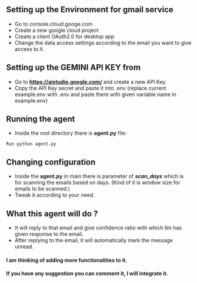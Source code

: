 ## Setting up the Environment for gmail service
-   Go to console.cloud.googe.com
-   Create a new google cloud project 
-   Create a client OAuth2.0 for desktop app
-   Change the data access settings according to the email you want to give access to it.

## Setting up the GEMINI API KEY from 
-   Go to **https://aistudio.google.com/** and create a new API Key.
-   Copy the API Key secret and paste it into .env (replace current example.env with .env and paste there with given variable name in example.env)

## Running the agent
-   Inside the root directory there is **agent.py** file:
```
Run python agent.py
``` 

## Changing configuration
-   Inside the **agent.py** in main there is parameter of ***scan_days*** which is for scanning the emails based on days. (Kind of it is window size for emails to be scanned.)
-   Tweak it according to your need.

## What this agent will do ?
-   It will reply to that email and give confidence ratio with which llm has given response to the email. 
-   After replying to the email, it will automatically mark the message unread.


#### I am thinking of adding more functionalities to it.
#### If you have any suggestion you can comment it, I will integrate it. 